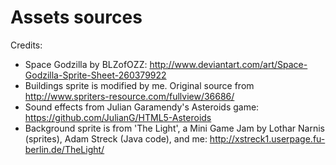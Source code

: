 # Assets sources

Credits:

* Space Godzilla by BLZofOZZ: http://www.deviantart.com/art/Space-Godzilla-Sprite-Sheet-260379922
* Buildings sprite is modified by me. Original source from http://www.spriters-resource.com/fullview/36686/
* Sound effects from Julian Garamendy's Asteroids game: https://github.com/JulianG/HTML5-Asteroids
* Background sprite is from 'The Light', a Mini Game Jam by Lothar Narnis (sprites), Adam Streck (Java code), and me: http://xstreck1.userpage.fu-berlin.de/TheLight/
